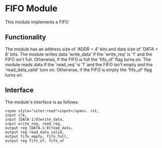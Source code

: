 # FIFO Module

This module implements a FIFO 

## Functionality
The module has an address size of 'ADDR = 4' bits and data size of 'DATA = 8' bits.
The module writes data 'write_data' if the 'write_req' is '1' and the FIFO isn't full. Otherwise, if the FIFO is full the 'fifo_of' flag turns on.
The module reads data if the 'read_req' is '1' and the FIFO isn't empty and the 'read_data_valid' turn on. Otherwise, if the FIFO is empty the 'fifo_uf' flag turns on.

## Interface
The module's interface is as follows:
```
<span style="color:read">input</span>. rst,
input clk,
input [DATA-1:0]write_data,
input write_req, read_req,
output reg [DATA-1:0]read_data,
output reg read_data_valid,
output fifo_empty, fifo_full,
output reg fifo_of, fifo_uf
```
